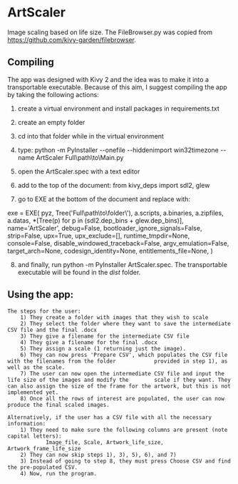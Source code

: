 # ArtScaler
 Image scaling based on life size. The FileBrowser.py was copied from https://github.com/kivy-garden/filebrowser.



## Compiling

The app was designed with Kivy 2 and the idea was to make it into a transportable executable. Because of this aim, I suggest compiling the app by taking the following actions:

1) create a virtual environment and install packages in requirements.txt 

2) create an empty folder 

3) cd into that folder while in the virtual environment 

4) type: python -m PyInstaller --onefile --hiddenimport win32timezone --name ArtScaler Full\path\to\Main.py

5) open the ArtScaler.spec with a text editor

6) add to the top of the document: from kivy_deps import sdl2, glew  

7) go to EXE at the bottom of the document and replace with:

exe = EXE(
    pyz, Tree('Full\\path\\to\\folder\\'),
    a.scripts,
    a.binaries,
    a.zipfiles,
    a.datas,
    *[Tree(p) for p in (sdl2.dep_bins + glew.dep_bins)],
    name='ArtScaler',
    debug=False,
    bootloader_ignore_signals=False,
    strip=False,
    upx=True,
    upx_exclude=[],
    runtime_tmpdir=None,
    console=False,
    disable_windowed_traceback=False,
    argv_emulation=False,
    target_arch=None,
    codesign_identity=None,
    entitlements_file=None,
)

 8) and finally, run python -m PyInstaller ArtScaler.spec. The transportable executable will be found in the *dist* folder.

## Using the app:

```
The steps for the user:
    1) They create a folder with images that they wish to scale
    2) They select the folder where they want to save the intermediate CSV file and the final .docx
    3) They give a filename for the intermediate CSV file
    4) They give a filename for the final .docx
    5) They assign a scale (1 returning just the image).
    6) They can now press 'Prepare CSV', which populates the CSV file with the filenames from the folder 	        provided in step 1), as well as the scale.
    7) The user can now open the intermediate CSV file and input the life size of the images and modify the        scale if they want. They can also assign the size of the frame for the artwork, but this is not              implemented yet.
    8) Once all the rows of interest are populated, the user can now produce the final scaled images.

Alternatively, if the user has a CSV file with all the necessary information:
    1) They need to make sure the following columns are present (note capital letters):
            Image_file, Scale, Artwork_life_size, Artwork_frame_life_size
    2) They can now skip steps 1), 3), 5), 6), and 7)
    3) Instead of going to step 8, they must press Choose CSV and find the pre-populated CSV.
    4) Now, run the program.
```

